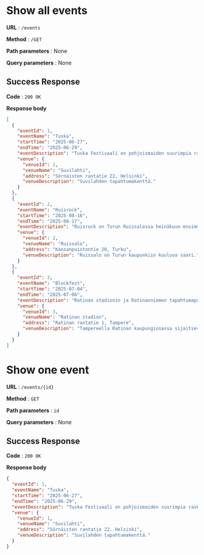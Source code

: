# Show all events

**URL** : `/events`

**Method** : `/GET`

**Path parameters** : None

**Query parameters** : None

## Success Response 

**Code** : `200 OK`

**Response body**

```json
[
  {
    "eventId": 1,
    "eventName": "Tuska",
    "startTime": "2025-06-27",
    "endTime": "2025-06-29",
    "eventDescription": "Tuska Festivaali on pohjoismaiden suurimpia raskaanmusiikin tapahtumia.",
    "venue": {
      "venueId": 1,
      "venueName": "Suvilahti",
      "address": "Sörnäisten rantatie 22, Helsinki",
      "venueDescription": "Suvilahden tapahtumakenttä."
    }
  },
  {
    "eventId": 2,
    "eventName": "Ruisrock",
    "startTime": "2025-08-16",
    "endTime": "2025-08-17",
    "eventDescription": "Ruisrock on Turun Ruissalossa heinäkuun ensimmäisenä viikonloppuna järjestettävä Suomen merkittävimpiin festivaaleihin kuuluva musiikkifestivaali.",
    "venue": {
      "venueId": 2,
      "venueName": "Ruissalo",
      "address": "Kansanpuistontie 20, Turku",
      "venueDescription": "Ruissalo on Turun kaupunkiin kuuluva saari."
    }
  },
  {
    "eventId": 3,
    "eventName": "Blockfest",
    "startTime": "2025-07-04",
    "endTime": "2025-07-06",
    "eventDescription": "Ratinan stadionin ja Ratinanniemen tapahtumapuiston alueella vuosittain järjestettävä Pohjoismaiden suurin hiphop-festivaali.",
    "venue": {
      "venueId": 3,
      "venueName": "Ratinan stadion",
      "address": "Ratinan rantatie 1, Tampere",
      "venueDescription": "Tampereella Ratinan kaupungiosassa sijaitseva stadion"
    }
  }
]
```

# Show one event

**URL** : `/events/{id}`

**Method** : `GET`

**Path parameters** : `id`

**Query parameters** : None

## Success Response

**Code** : `200 OK`

**Response body**

```json
{
  "eventId": 1,
  "eventName": "Tuska",
  "startTime": "2025-06-27",
  "endTime": "2025-06-29",
  "eventDescription": "Tuska Festivaali on pohjoismaiden suurimpia raskaanmusiikin tapahtumia.",
  "venue": {
    "venueId": 1,
    "venueName": "Suvilahti",
    "address": "Sörnäisten rantatie 22, Helsinki",
    "venueDescription": "Suvilahden tapahtumakenttä."
  }
}
```





